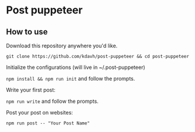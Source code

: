 # Post puppeteer

## How to use

Download this repository anywhere you'd like.

`git clone https://github.com/kdavh/post-puppeteer && cd post-puppeteer`

Initialize the configurations (will live in ~/.post-puppeteer)

`npm install && npm run init` and follow the prompts.

Write your first post:

`npm run write` and follow the prompts.

Post your post on websites:

`npm run post -- "Your Post Name"`
